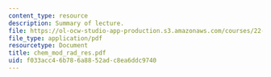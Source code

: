 ```yaml
---
content_type: resource
description: Summary of lecture.
file: https://ol-ocw-studio-app-production.s3.amazonaws.com/courses/22-55j-principles-of-radiation-interactions-fall-2004/f033acc46b786a8852adc8ea6ddc9740_chem_mod_rad_res.pdf
file_type: application/pdf
resourcetype: Document
title: chem_mod_rad_res.pdf
uid: f033acc4-6b78-6a88-52ad-c8ea6ddc9740
---
```

